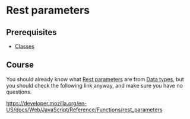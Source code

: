# Rest parameters

## Prerequisites

- [Classes](/courses/js/basics/classes)

## Course

You should already know what [Rest parameters](https://javascript.info/rest-parameters-spread-operator#rest-parameters) are from [Data types](/courses/js/basics/data-types), but you should check the following link anyway, and make sure you have no questions.

https://developer.mozilla.org/en-US/docs/Web/JavaScript/Reference/Functions/rest_parameters
